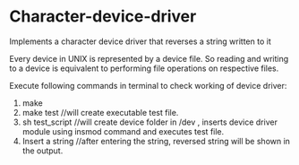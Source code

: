 # Character-device-driver
Implements a character device driver that reverses a string written to it

Every device in UNIX is represented by a device file. So reading and
writing to a device is equivalent to performing file operations on
respective files.

Execute following commands in terminal to check working of device driver:

1) make               
2) make test          //will create executable test file.
3) sh test_script     //will create device folder in /dev , inserts
                        device driver module using insmod command and 
                        executes test file.
4) Insert a string    //after entering the string, reversed string will be shown 
                        in the output.
